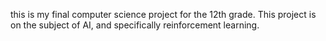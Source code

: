 this is my final computer science project for the 12th grade.
This project is on the subject of AI, and specifically reinforcement learning.